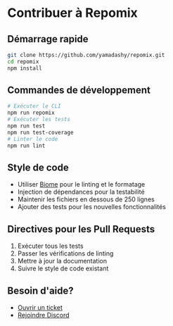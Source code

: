 # Contribuer à Repomix

## Démarrage rapide

```bash
git clone https://github.com/yamadashy/repomix.git
cd repomix
npm install
```

## Commandes de développement

```bash
# Exécuter le CLI
npm run repomix
# Exécuter les tests
npm run test
npm run test-coverage
# Linter le code
npm run lint
```

## Style de code

- Utiliser [Biome](https://biomejs.dev/) pour le linting et le formatage
- Injection de dépendances pour la testabilité
- Maintenir les fichiers en dessous de 250 lignes
- Ajouter des tests pour les nouvelles fonctionnalités

## Directives pour les Pull Requests

1. Exécuter tous les tests
2. Passer les vérifications de linting
3. Mettre à jour la documentation
4. Suivre le style de code existant

## Besoin d'aide?

- [Ouvrir un ticket](https://github.com/yamadashy/repomix/issues)
- [Rejoindre Discord](https://discord.gg/wNYzTwZFku)